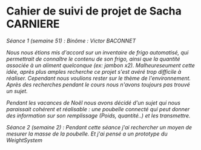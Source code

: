 <h1> Cahier de suivi de projet de Sacha CARNIERE </h1>

<em>Séance 1 (semaine 51) :<em> 
Binôme : Victor BACONNET

Nous nous étions mis d'accord sur un inventaire de frigo automatisé, qui permettrait de connaître le contenu de son frigo, ainsi que la quantité associée à un aliment quelconque (ex: jambon x2). Malheureseument cette idée, après plus amples recherche ce projet s'est avéré trop difficile à réaliser.
Cependant nous voulions rester sur le thème de l'environnement.
Après des recherches pendant le cours nous n'avons toujours pas trouvé un sujet.

Pendant les vacances de Noël nous avons décidé d'un sujet qui nous paraissait cohérent et réalisable : une poubelle connecté qui peut donner des information sur son remplissage (Poids, quantité..) et les transmettre.

<em>Séance 2 (semaine 2) :<em>
Pendant cette séance j'ai rechercher un moyen de mesurer la masse de la poubelle. Et j'ai pensé a un prototype du WeightSystem
